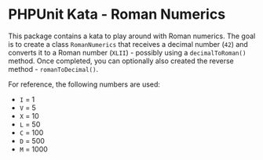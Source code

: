 # PHPUnit Kata - Roman Numerics
This package contains a kata to play around with Roman numerics. The goal is to create a class `RomanNumerics` that receives a decimal number (`42`) and converts it to a Roman number (`XLII`) - possibly using a `decimalToRoman()` method. Once completed, you can optionally also created the reverse method - `romanToDecimal()`.
        
For reference,  the following numbers are used:

- `I` = 1
- `V` = 5
- `X` = 10
- `L` = 50
- `C` = 100
- `D` = 500
- `M` = 1000

